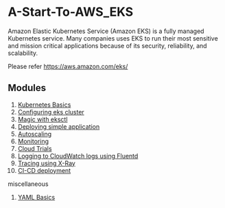 # A-Start-To-AWS_EKS
Amazon Elastic Kubernetes Service (Amazon EKS) is a fully managed Kubernetes service. Many companies uses EKS to run their most sensitive and mission critical applications because of its security, reliability, and scalability.

Please refer https://aws.amazon.com/eks/

## Modules
1. <a href="https://github.com/karthikreddy958/A-Start-To-AWS_EKS/tree/master/Kubenetes-Basics">Kubernetes Basics</a>
2. <a href="https://github.com/karthikreddy958/A-Start-To-AWS_EKS/tree/master/Configuring_EKS_Cluster">Configuring eks cluster</a> 
3. <a href="">Magic with eksctl</a>
4. <a href="https://github.com/karthikreddy958/A-Start-To-AWS_EKS/tree/master/Deploying_Application">Deploying simple application</a>
5. <a href="">Autoscaling</a>
6. <a href="">Monitoring</a>
7. <a href="https://github.com/karthikreddy958/A-Start-To-AWS_EKS/tree/master/CloudTrail">Cloud Trials</a>
8. <a href="">Logging to CloudWatch logs using Fluentd</a>
9. <a href="">Tracing using X-Ray</a>
10. <a href="">CI-CD deployment</a>

miscellaneous

1. <a href="https://github.com/karthikreddy958/A-Start-To-AWS_EKS/blob/master/YAML_basics.md">YAML Basics</a>



